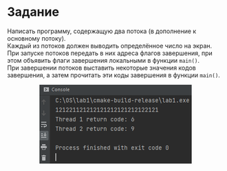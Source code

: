 # Задание

Написать программу, содержащую два потока (в дополнение к основному потоку).  
Каждый из потоков должен выводить определённое число на экран.  
При запуске потоков передать в них адреса флагов завершения, при этом объявить флаги завершения локальными в функции ```main()```.  
При завершении потоков выставить некоторые значения кодов завершения, а затем прочитать эти коды завершения в функции ```main()```.

<p align="center">
  <img src="https://github.com/Xofrio/OSlabs/blob/main/lab1/screen.png" alt="Screenshot" />
</p>
